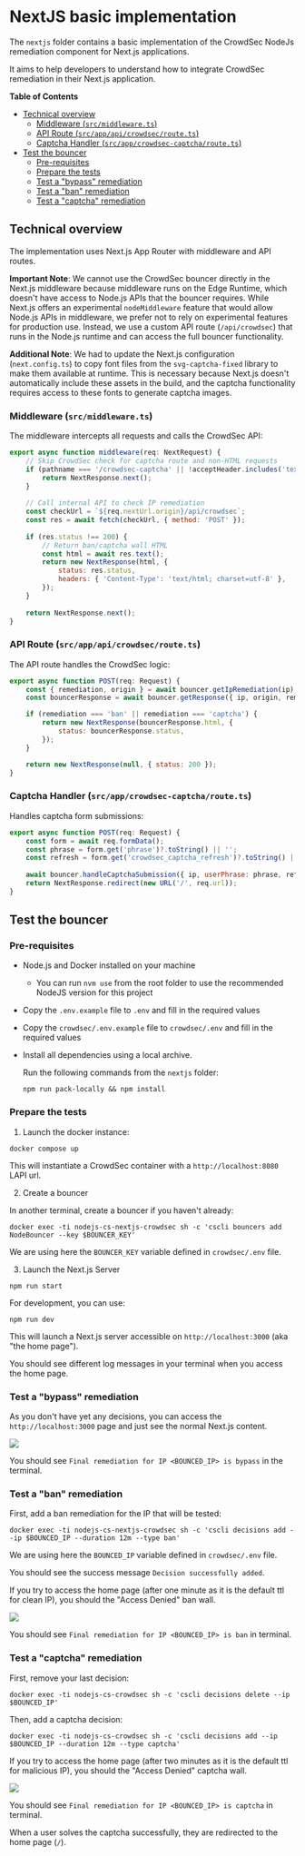 # NextJS basic implementation

The `nextjs` folder contains a basic implementation of the CrowdSec NodeJs
remediation component for Next.js applications.

It aims to help developers to understand how to integrate CrowdSec remediation in their Next.js application.

**Table of Contents**

<!-- START doctoc generated TOC please keep comment here to allow auto update -->
<!-- DON'T EDIT THIS SECTION, INSTEAD RE-RUN doctoc TO UPDATE -->

- [Technical overview](#technical-overview)
  - [Middleware (`src/middleware.ts`)](#middleware-srcmiddlewarets)
  - [API Route (`src/app/api/crowdsec/route.ts`)](#api-route-srcappapicrowdsecroutets)
  - [Captcha Handler (`src/app/crowdsec-captcha/route.ts`)](#captcha-handler-srcappcrowdsec-captcharoutets)
- [Test the bouncer](#test-the-bouncer)
  - [Pre-requisites](#pre-requisites)
  - [Prepare the tests](#prepare-the-tests)
  - [Test a "bypass" remediation](#test-a-bypass-remediation)
  - [Test a "ban" remediation](#test-a-ban-remediation)
  - [Test a "captcha" remediation](#test-a-captcha-remediation)

<!-- END doctoc generated TOC please keep comment here to allow auto update -->

## Technical overview

The implementation uses Next.js App Router with middleware and API routes.

**Important Note**: We cannot use the CrowdSec bouncer directly in the Next.js middleware because middleware runs on the Edge Runtime, which doesn't have access to Node.js APIs that the bouncer requires. While Next.js offers an experimental `nodeMiddleware` feature that would allow Node.js APIs in middleware, we prefer not to rely on experimental features for production use. Instead, we use a custom API route (`/api/crowdsec`) that runs in the Node.js runtime and can access the full bouncer functionality.

**Additional Note**: We had to update the Next.js configuration (`next.config.ts`) to copy font files from the `svg-captcha-fixed` library to make them available at runtime. This is necessary because Next.js doesn't automatically include these assets in the build, and the captcha functionality requires access to these fonts to generate captcha images.

### Middleware (`src/middleware.ts`)

The middleware intercepts all requests and calls the CrowdSec API:

```js
export async function middleware(req: NextRequest) {
    // Skip CrowdSec check for captcha route and non-HTML requests
    if (pathname === '/crowdsec-captcha' || !acceptHeader.includes('text/html')) {
        return NextResponse.next();
    }
    
    // Call internal API to check IP remediation
    const checkUrl = `${req.nextUrl.origin}/api/crowdsec`;
    const res = await fetch(checkUrl, { method: 'POST' });
    
    if (res.status !== 200) {
        // Return ban/captcha wall HTML
        const html = await res.text();
        return new NextResponse(html, {
            status: res.status,
            headers: { 'Content-Type': 'text/html; charset=utf-8' },
        });
    }
    
    return NextResponse.next();
}
```

### API Route (`src/app/api/crowdsec/route.ts`)

The API route handles the CrowdSec logic:

```js
export async function POST(req: Request) {
    const { remediation, origin } = await bouncer.getIpRemediation(ip);
    const bouncerResponse = await bouncer.getResponse({ ip, origin, remediation });

    if (remediation === 'ban' || remediation === 'captcha') {
        return new NextResponse(bouncerResponse.html, {
            status: bouncerResponse.status,
        });
    }

    return new NextResponse(null, { status: 200 });
}
```

### Captcha Handler (`src/app/crowdsec-captcha/route.ts`)

Handles captcha form submissions:

```js
export async function POST(req: Request) {
    const form = await req.formData();
    const phrase = form.get('phrase')?.toString() || '';
    const refresh = form.get('crowdsec_captcha_refresh')?.toString() || '0';
    
    await bouncer.handleCaptchaSubmission({ ip, userPhrase: phrase, refresh, origin });
    return NextResponse.redirect(new URL('/', req.url));
}
```

## Test the bouncer

### Pre-requisites

- Node.js and Docker installed on your machine

    - You can run `nvm use` from the root folder to use the recommended NodeJS version for this project

- Copy the `.env.example` file to `.env` and fill in the required values

- Copy the `crowdsec/.env.example` file to `crowdsec/.env` and fill in the required values

- Install all dependencies using a local archive.

  Run the following commands from the `nextjs` folder:

  ```shell
  npm run pack-locally && npm install
  ```

### Prepare the tests

1. Launch the docker instance:

```shell
docker compose up
```

This will instantiate a CrowdSec container with a `http://localhost:8080` LAPI url.

2. Create a bouncer

In another terminal, create a bouncer if you haven't already:

```shell
docker exec -ti nodejs-cs-nextjs-crowdsec sh -c 'cscli bouncers add NodeBouncer --key $BOUNCER_KEY'
```

We are using here the `BOUNCER_KEY` variable defined in `crowdsec/.env` file.

3. Launch the Next.js Server

```shell
npm run start
```

For development, you can use:

```shell
npm run dev
```

This will launch a Next.js server accessible on `http://localhost:3000` (aka "the home page").

You should see different log messages in your terminal when you access the home page.

### Test a "bypass" remediation

As you don't have yet any decisions, you can access the `http://localhost:3000` page and just see the normal Next.js content.

![](./docs/bypass.png)

You should see `Final remediation for IP <BOUNCED_IP> is bypass` in the terminal.

### Test a "ban" remediation

First, add a ban remediation for the IP that will be tested:

```shell
docker exec -ti nodejs-cs-nextjs-crowdsec sh -c 'cscli decisions add --ip $BOUNCED_IP --duration 12m --type ban'
```

We are using here the `BOUNCED_IP` variable defined in `crowdsec/.env` file.

You should see the success message `Decision successfully added`.

If you try to access the home page (after one minute as it is the default ttl for clean IP), you should the "Access
Denied" ban wall.

![](./docs/ban-wall.png)

You should see `Final remediation for IP <BOUNCED_IP> is ban` in terminal.

### Test a "captcha" remediation

First, remove your last decision:

```shell
docker exec -ti nodejs-cs-crowdsec sh -c 'cscli decisions delete --ip $BOUNCED_IP'
```

Then, add a captcha decision:

```shell
docker exec -ti nodejs-cs-crowdsec sh -c 'cscli decisions add --ip $BOUNCED_IP --duration 12m --type captcha'
```

If you try to access the home page (after two minutes as it is the default ttl for malicious IP), you should the "Access
Denied" captcha wall.

![](./docs/captcha-wall.png)

You should see `Final remediation for IP <BOUNCED_IP> is captcha` in terminal.

When a user solves the captcha successfully, they are redirected to the home page (`/`).
